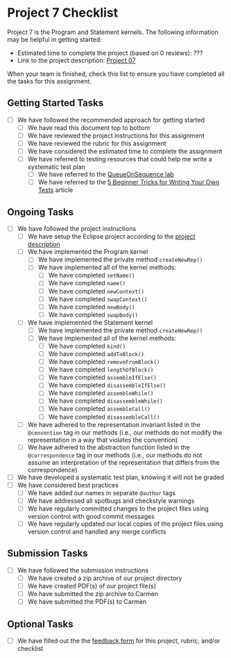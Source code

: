 # Project 7 Checklist

Project 7 is the Program and Statement kernels. The following information may be 
helpful in getting started:

- Estimated time to complete the project (based on 0 reviews): ???
- Link to the project description: [Project 07][project]

When your team is finished, check this list to ensure you have 
completed all the tasks for this assignment.

## Getting Started Tasks

- [ ] We have followed the recommended approach for getting started
  - [ ] We have read this document top to bottom
  - [ ] We have reviewed the project instructions for this assignment
  - [ ] We have reviewed the rubric for this assignment
  - [ ] We have considered the estimated time to complete the assignment
  - [ ] We have referred to testing resources that could help me write a systematic test plan
    - [ ] We have referred to the [QueueOnSequence lab][queue-on-sequence]
    - [ ] We have referred to the [5 Beginner Tricks for Writing Your Own Tests][5-tricks-for-testing] article

## Ongoing Tasks

- [ ] We have followed the project instructions
  - [ ] We have setup the Eclipse project according to the [project description][project]
  - [ ] We have implemented the Program kernel
    - [ ] We have implemented the private method `createNewRep()`
    - [ ] We have implemented all of the kernel methods:
      - [ ] We have completed `setName()`
      - [ ] We have completed `name()`
      - [ ] We have completed `newContext()`
      - [ ] We have completed `swapContext()`
      - [ ] We have completed `newBody()`
      - [ ] We have completed `swapBody()`
  - [ ] We have implemented the Statement kernel
    - [ ] We have implemented the private method `createNewRep()`
    - [ ] We have implemented all of the kernel methods:
      - [ ] We have completed `kind()`
      - [ ] We have completed `addToBlock()`
      - [ ] We have completed `removeFromBlock()`
      - [ ] We have completed `lengthOfBlock()`
      - [ ] We have completed `assembleIfElse()`
      - [ ] We have completed `disassembleIfElse()`
      - [ ] We have completed `assembleWhile()`
      - [ ] We have completed `disassembleWhile()`
      - [ ] We have completed `assembleCall()`
      - [ ] We have completed `disassembleCall()`
  - [ ] We have adhered to the representation invariant listed in the `@convention` tag in our methods 
        (i.e., our methods do not modify the representation in a way that violates the convention)
  - [ ] We have adhered to the abstraction function listed in the `@correspondence` tag in our methods
        (i.e., our methods do not assume an interpretation of the representation that differs from the correspondence)
- [ ] We have developed a systematic test plan, knowing it will not be graded
- [ ] We have considered best practices
  - [ ] We have added our names in separate `@author` tags
  - [ ] We have addressed all spotbugs and checkstyle warnings
  - [ ] We have regularly committed changes to the project files using version control with good commit messages
  - [ ] We have regularly updated our local copies of the project files using version control and handled any merge conflicts

## Submission Tasks

- [ ] We have followed the submission instructions
  - [ ] We have created a zip archive of our project directory
  - [ ] We have created PDF(s) of our project file(s)
  - [ ] We have submitted the zip archive to Carmen
  - [ ] We have submitted the PDF(s) to Carmen

## Optional Tasks

- [ ] We have filled out the the [feedback form][feedback-form] for this project, rubric, and/or checklist


[feedback-form]: https://forms.gle/qJ1gEM5N1r6X7Poy5
[project]: https://web.cse.ohio-state.edu/software/2231/web-sw2/assignments/projects/program-statement-kernels/program-statement-kernels.html
[queue-on-sequence]: https://web.cse.ohio-state.edu/software/2231/web-sw2/extras/instructions/version-control/version-control.html
[5-tricks-for-testing]: https://therenegadecoder.com/code/beginner-tricks-for-writing-your-own-unit-tests/
